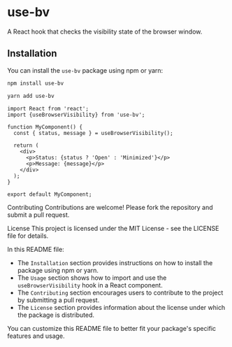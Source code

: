 # use-bv

A React hook that checks the visibility state of the browser window.

## Installation

You can install the `use-bv` package using npm or yarn:

```bash
npm install use-bv
```

```bash
yarn add use-bv
```

```
import React from 'react';
import {useBrowserVisibility} from 'use-bv';

function MyComponent() {
  const { status, message } = useBrowserVisibility();

  return (
    <div>
      <p>Status: {status ? 'Open' : 'Minimized'}</p>
      <p>Message: {message}</p>
    </div>
  );
}

export default MyComponent;

```

Contributing
Contributions are welcome! Please fork the repository and submit a pull request.

License
This project is licensed under the MIT License - see the LICENSE file for details.

In this README file:

- The `Installation` section provides instructions on how to install the package using npm or yarn.
- The `Usage` section shows how to import and use the `useBrowserVisibility` hook in a React component.
- The `Contributing` section encourages users to contribute to the project by submitting a pull request.
- The `License` section provides information about the license under which the package is distributed.

You can customize this README file to better fit your package's specific features and usage.
